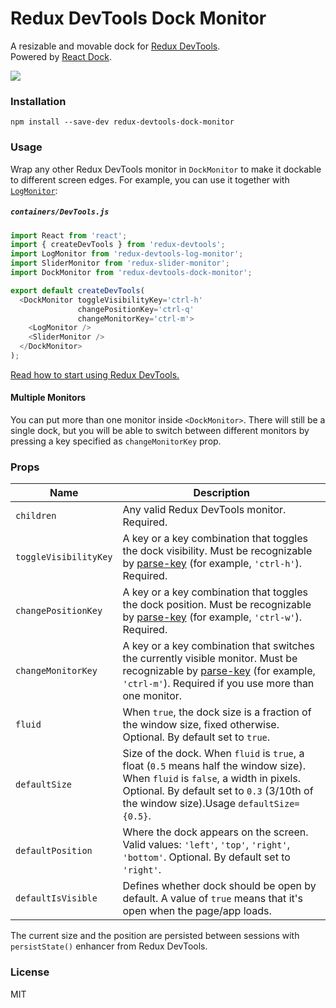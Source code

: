 Redux DevTools Dock Monitor
=========================

A resizable and movable dock for [Redux DevTools](https://github.com/gaearon/redux-devtools).  
Powered by [React Dock](https://github.com/alexkuz/react-dock).

![](http://i.imgur.com/QbNzNW4.gif)

### Installation

```
npm install --save-dev redux-devtools-dock-monitor
```

### Usage

Wrap any other Redux DevTools monitor in `DockMonitor` to make it dockable to different screen edges.
For example, you can use it together with [`LogMonitor`](https://github.com/gaearon/redux-devtools-log-monitor):

##### `containers/DevTools.js`

```js
import React from 'react';
import { createDevTools } from 'redux-devtools';
import LogMonitor from 'redux-devtools-log-monitor';
import SliderMonitor from 'redux-slider-monitor';
import DockMonitor from 'redux-devtools-dock-monitor';

export default createDevTools(
  <DockMonitor toggleVisibilityKey='ctrl-h'
               changePositionKey='ctrl-q'
               changeMonitorKey='ctrl-m'>
    <LogMonitor />
    <SliderMonitor />
  </DockMonitor>
);
```

[Read how to start using Redux DevTools.](https://github.com/gaearon/redux-devtools)

#### Multiple Monitors

You can put more than one monitor inside `<DockMonitor>`. There will still be a single dock, but you will be able to switch between different monitors by pressing a key specified as `changeMonitorKey` prop.

### Props

Name                  | Description
-------------         | -------------
`children`            | Any valid Redux DevTools monitor. Required.
`toggleVisibilityKey` | A key or a key combination that toggles the dock visibility. Must be recognizable by [parse-key](https://github.com/thlorenz/parse-key) (for example, `'ctrl-h'`). Required.
`changePositionKey`   | A key or a key combination that toggles the dock position. Must be recognizable by [parse-key](https://github.com/thlorenz/parse-key) (for example, `'ctrl-w'`). Required.
`changeMonitorKey`   | A key or a key combination that switches the currently visible monitor. Must be recognizable by [parse-key](https://github.com/thlorenz/parse-key) (for example, `'ctrl-m'`). Required if you use more than one monitor.
`fluid`               | When `true`, the dock size is a fraction of the window size, fixed otherwise. Optional. By default set to `true`.
`defaultSize`         | Size of the dock. When `fluid` is `true`, a float (`0.5` means half the window size). When `fluid` is `false`, a width in pixels. Optional. By default set to `0.3` (3/10th of the window size).Usage `defaultSize={0.5}`.
`defaultPosition`     | Where the dock appears on the screen. Valid values: `'left'`, `'top'`, `'right'`, `'bottom'`. Optional. By default set to `'right'`.
`defaultIsVisible`    | Defines whether dock should be open by default. A value of `true` means that it's open when the page/app loads.

The current size and the position are persisted between sessions with `persistState()` enhancer from Redux DevTools.

### License

MIT

